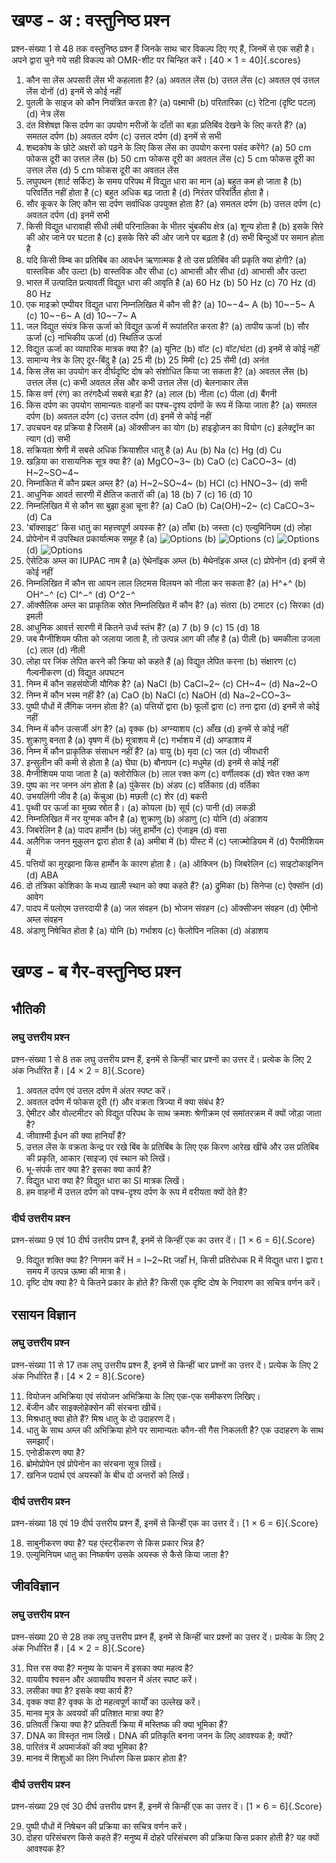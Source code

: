# खण्ड - अ : वस्तुनिष्ठ प्रश्‍न

प्रश्‍न-संख्या 1 से 48 तक वस्तुनिष्ठ प्रश्‍न हैं जिनके साथ चार विकल्प दिए गए हैं, जिनमें से एक सही है। अपने द्वारा चुने गये सही विकल्प को OMR-शीट पर चिन्हित करें। [40 × 1 = 40]{.scores}

1. कौन सा लेंस अपसारी लेंस भी कहलाता है?
   (a) अवतल लेंस
   (b) उत्तल लेंस
   (c) अवतल एवं उत्तल लेंस दोनों
   (d) इनमें से कोई नहीं
2. पुतली के साइज को कौन नियंत्रित करता है?
   (a) पक्ष्माभी
   (b) परितारिका
   (c) रेटिना (दृष्टि पटल)
   (d) नेत्र लेंस
3. दंत विशेषज्ञ किस दर्पण का उपयोग मरीजों के दाँतों का बड़ा प्रतिबिंव देखने के लिए करते हैं?
   (a) समतल दर्पण
   (b) अवतल दर्पण
   (c) उत्तल दर्पण
   (d) इनमें से सभी
4. शब्दकोष के छोटे अक्षरों को पढ़ने के लिए किस लेंस का उपयोग करना पसंद करेंगे?
   (a) 50 cm फोकस दूरी का उत्तल लेंस
   (b) 50 cm फोकस दूरी का अवतल लेंस
   (c) 5 cm फोकस दूरी का उत्तल लेंस
   (d) 5 cm फोकस दूरी का अवतल लेंस
5. लघुपथन (शार्ट सर्किट) के समय परिपथ में विद्युत धारा का मान
   (a) बहुत कम हो जाता है
   (b) परिवर्तित नहीं होता है
   (c) बहुत अधिक बढ़ जाता है
   (d) निरंतर परिवर्तित होता है।
6. सौर कूकर के लिए कौन सा दर्पण सर्वाधिक उपयुक्त होता है?
   (a) समतल दर्पण
   (b) उत्तल दर्पण
   (c) अवतल दर्पण
   (d) इनमें सभी
7. किसी विद्युत धारावाही सीधी लंबी परिनालिका के भीतर चुंबकीय क्षेत्र
   (a) शून्य होता है
   (b) इसके सिरे की ओर जाने पर घटता है
   (c) इसके सिरे की ओर जाने पर बढ़ता है
   (d) सभी बिन्दुओं पर समान होता है
8. यदि किसी विम्ब का प्रतिबिंब का आवर्धन ऋणात्मक है तो उस प्रतिबिंव की प्रकृति क्या होगी?
   (a) वास्तविक और उल्टा
   (b) वास्तविक और सीधा
   (c) आभासी और सीधा
   (d) आभासी और उल्टा
9. भारत में उत्पादित प्रत्यावर्ती विद्युत धारा की आवृति है
   (a) 60 Hz
   (b) 50 Hz
   (c) 70 Hz
   (d) 80 Hz
10. एक माइक्रो एम्पीयर विद्युत धारा निम्नलिखित में कौन सी है?
    (a) 10~−4~ A
    (b) 10~−5~ A
    (c) 10~−6~ A
    (d) 10~−7~ A
11. जल विद्युत संयंत्र किस ऊर्जा को विद्युत ऊर्जा में रूपांतरित करता है?
    (a) तापीय ऊर्जा
    (b) सौर ऊर्जा
    (c) नाभिकीय ऊर्जा
    (d) स्थितिज ऊर्जा
12. विद्युत ऊर्जा का व्यापारिक मात्रक क्या है?
    (a) यूनिट
    (b) वॉट
    (c) वॉट/घंटा
    (d) इनमें से कोई नहीं
13. सामान्य नेत्र के लिए दूर-बिंदु है
    (a) 25 मी
    (b) 25 मिमी
    (c) 25 सेंमी
    (d) अनंत
14. किस लेंस का उपयोग कर दीर्घदृष्टि दोष को संशोधित किया जा सकता है?
    (a) अवतल लेंस
    (b) उत्तल लेंस
    (c) कभी अवतल लेंस और कभी उत्तल लेंस
    (d) बेलनाकार लेंस
15. किस वर्ण (रंग) का तरंगदैर्ध्य सबसे बड़ा है?
    (a) लाल
    (b) नीला
    (c) पीला
    (d) बैंगनी
16. किस दर्पण का उपयोग सामान्यतः वाहनों का पश्च-दृश्य दर्पणों के रूप में किया जाता है?
    (a) समतल दर्पण
    (b) अवतल दर्पण
    (c) उत्तल दर्पण
    (d) इनमें से कोई नहीं
17. उपचयन वह प्रक्रिया है जिसमें
    (a) ऑक्सीजन का योग
    (b) हाइड्रोजन का वियोग
    (c) इलेक्ट्रॉन का त्याग
    (d) सभी
18. सक्रियता श्रेणी में सबसे अधिक क्रियाशील धातु है
    (a) Au
    (b) Na
    (c) Hg
    (d) Cu
19. खड़िया का रासायनिक सूत्र क्या है?
    (a) MgCO~3~
    (b) CaO
    (c) CaCO~3~
    (d) H~2~SO~4~
20. निम्नांकित में कौन प्रबल अम्ल है?
    (a) H~2~SO~4~
    (b) HCI
    (c) HNO~3~
    (d) सभी
21. आधुनिक आवर्त सारणी में क्षैतिज कतारों की
    (a) 18
    (b) 7
    (c) 16
    (d) 10
22. निम्नलिखित में से कौन सा बुझा हुआ चूना है?
    (a) CaO
    (b) Ca(OH)~2~
    (c) CaCO~3~
    (d) Ca
23. 'बॉक्साइट' किस धातु का महत्त्वपूर्ण अयस्क है?
    (a) ताँबा
    (b) जस्ता
    (c) एल्युमिनियम
    (d) लोहा
24. प्रोपेनोन में उपस्थित प्रकार्यात्मक समूह है
    (a) ![Options](Images/MP1MCQ_Q24O1.svg)
    (b) ![Options](Images/MP1MCQ_Q24O2.svg)
    (c) ![Options](Images/MP1MCQ_Q24O3.svg)
    (d) ![Options](Images/MP1MCQ_Q24O4.svg)
25. ऐसेटिक अम्ल का IUPAC नाम है
    (a) ऐथेनॉइक अम्ल
    (b) मेथेनॉइक अम्ल
    (c) प्रोपेनोन
    (d) इनमें से कोई नहीं
26. निम्नलिखित में कौन सा आयन लाल लिटमस विलयन को नीला कर सकता है?
    (a) H^+^
    (b) OH^−^
    (c) CI^−^
    (d) O^2−^
27. ऑक्सैलिक अम्ल का प्राकृतिक स्रोत निम्नलिखित में कौन है?
    (a) संतरा
    (b) टमाटर
    (c) सिरका
    (d) इमली
28. आधुनिक आवर्त्त सारणी में कितने उर्ध्व स्तंभ हैं?
    (a) 7
    (b) 9
    (c) 15
    (d) 18
29. जब मैग्नीशियम फीता को जलाया जाता है, तो उत्पन्न आग की लौह है
    (a) पीली
    (b) चमकीला उजला
    (c) लाल
    (d) नीली
30. लोहा पर जिंक लेपित करने की क्रिया को कहते हैं
    (a) विद्युत लेपित करना
    (b) संक्षारण
    (c) गैल्वनीकरण
    (d) विद्युत अपघटन
31. निम्न में कौन सहसंयोजी यौगिक है?
    (a) NaCl
    (b) CaCl~2~
    (c) CH~4~
    (d) Na~2~O
32. निम्न में कौन भस्म नहीं है?
    (a) CaO
    (b) NaCl
    (c) NaOH
    (d) Na~2~CO~3~
33. पुष्पी पौधों में लैंगिक जनन होता है?
    (a) पत्तियों द्वारा
    (b) फूलों द्वारा
    (c) तना द्वारा
    (d) इनमें से कोई नहीं
34. निम्न में कौन उत्सर्जी अंग है?
    (a) वृक्क
    (b) अग्न्याशय
    (c) आँख
    (d) इनमें से कोई नहीं
35. शुक्राणु बनता है
    (a) वृषण में
    (b) मूत्राशय में
    (c) गर्भाशय में
    (d) अण्डाशय में
36. निम्न में कौन प्राकृतिक संसाधन नहीं हैं?
    (a) वायु
    (b) मृदा
    (c) जल
    (d) जीवधारी
37. इन्सुलीन की कमी से होता है
    (a) घेंघा
    (b) बौनापन
    (c) मधुमेह
    (d) इनमें से कोई नहीं
38. मैग्नीशियम पाया जाता है
    (a) क्लोरोफिल
    (b) लाल रक्त कण
    (c) वर्णीलवक
    (d) श्वेत रक्त कण
39. पुष्प का नर जनन अंग होता है
    (a) पुंकेसर
    (b) अंडप
    (c) वर्तिकाग्र
    (d) वर्तिका
40. उभयलिंगी जीव है
    (a) केंचुआ
    (b) मछली
    (c) शेर
    (d) बकरी
41. पृथ्वी पर ऊर्जा का मुख्य स्रोत है।
    (a) कोयला
    (b) सूर्य
    (c) पानी
    (d) लकड़ी
42. निम्नलिखित में नर युग्मक कौन है
    (a) शुक्राणु
    (b) अंडाणु
    (c) योनि
    (d) अंडाशय
43. जिबरेलिन है
    (a) पादप हार्मोन
    (b) जंतु हार्मोन
    (c) एंजाइम
    (d) वसा
44. अलैगिक जनन मुकुलन द्वारा होता है
    (a) अमीबा में
    (b) यीस्ट में
    (c) प्लाज्मोडियम में
    (d) पैरामीशियम में
45. पत्तियों का मुरझाना किस हार्मोन के कारण होता है।
    (a) ऑक्जिन
    (b) जिबरेलिन
    (c) साइटोकाइनिन
    (d) ABA
46. दो तंत्रिका कोशिका के मध्य खाली स्थान को क्या कहते हैं?
    (a) द्रुमिका
    (b) सिनेप्स
    (c) ऐक्सॉन
    (d) आवेग
47. पादप में पलोएम उत्तरदायी है
    (a) जल संवहन
    (b) भोजन संवहन
    (c) ऑक्सीजन संवहन
    (d) ऐमीनो अम्ल संवहन
48. अंडाणु निषेचित होता है
    (a) योनि
    (b) गर्भाशय
    (c) फेलोपिन नलिका
    (d) अंडाशय

# खण्ड - ब गैर-वस्तुनिष्ठ प्रश्‍न

## भौतिकी

### लघु उत्तरीय प्रश्‍न

प्रश्‍न-संख्या 1 से 8 तक लघु उत्तरीय प्रश्‍न हैं, इनमें से किन्हीं चार प्रश्‍नों का उत्तर दें। प्रत्येक के लिए 2 अंक निर्धारित हैं। [4 × 2 = 8]{.Score}

1. अवतल दर्पण एवं उत्तल दर्पण में अंतर स्पष्ट करें।
2. अवतल दर्पण में फोकस दूरी (f) और वक्रता त्रिज्या में क्या संबंध है?
3. ऐमीटर और वोल्टमीटर को विद्युत परिपथ के साथ क्रमशः श्रेणीक्रम एवं समांतरक्रम में क्यों जोड़ा जाता है?
4. जीवाश्मी ईंधन की क्या हानियाँ हैं?
5. उत्तल लेंस के वक्रता केन्द्र पर रखे बिंब के प्रतिबिंब के लिए एक किरण आरेख खींचे और उस प्रतिबिंब की प्रकृति, आकार (साइज) एवं स्थान को लिखें।
6. भू-संपर्क तार क्या है? इसका क्या कार्य है?
7. विद्युत धारा क्या है? विद्युत धारा का SI मात्रक लिखें।
8. हम वाहनों में उत्तल दर्पण को पश्च-दृश्य दर्पण के रूप में वरीयता क्यों देते हैं?

### दीर्घ उत्तरीय प्रश्‍न

प्रश्‍न-संख्या 9 एवं 10 दीर्घ उत्तरीय प्रश्‍न हैं, इनमें से किन्हीं एक का उत्तर दें। [1 × 6 = 6]{.Score}

9. विद्युत शक्ति क्या है? निगमन करें H = I~2~Rt जहाँ H, किसी प्रतिरोधक R में विद्युत धारा I द्वारा t समय में उत्पन्न ऊष्मा की मात्रा है।
10. दृष्टि दोष क्या है? ये कितने प्रकार के होते हैं? किसी एक दृष्टि दोष के निवारण का सचित्र वर्णन करें।

## रसायन विज्ञान

### लघु उत्तरीय प्रश्‍न

प्रश्‍न-संख्या 11 से 17 तक लघु उत्तरीय प्रश्‍न हैं, इनमें से किन्हीं चार प्रश्‍नों का उत्तर दें। प्रत्येक के लिए 2 अंक निर्धारित हैं। [4 × 2 = 8]{.Score}

11. वियोजन अभिक्रिया एवं संयोजन अभिक्रिया के लिए एक-एक समीकरण लिखिए।
12. बेंजीन और साइक्लोहेक्सेन की संरचना खीचें।
13. मिश्रधातु क्या होते हैं? मिश्र धातु के दो उदाहरण दें।
14. धातु के साथ अम्ल की अभिक्रिया होने पर सामान्यतः कौन-सी गैस निकलती है? एक उदाहरण के साथ समझाएँ।
15. एनोडीकरण क्या है?
16. ब्रोमोप्रोपेन एवं प्रोपेनोन का संरचना सूत्र लिखें।
17. खनिज पदार्थ एवं अयस्कों के बीच दो अन्तरों को लिखें।

### दीर्घ उत्तरीय प्रश्‍न

प्रश्‍न-संख्या 18 एवं 19 दीर्घ उत्तरीय प्रश्‍न हैं, इनमें से किन्हीं एक का उत्तर दें। [1 × 6 = 6]{.Score}

18. साबुनीकरण क्या है? यह एंस्टरीकरण से किस प्रकार भिन्न है?
19. एल्युमिनियम धातु का निष्कर्षण उसके अयस्क से कैसे किया जाता है?

## जीवविज्ञान

### लघु उत्तरीय प्रश्‍न

प्रश्‍न-संख्या 20 से 28 तक लघु उत्तरीय प्रश्‍न हैं, इनमें से किन्हीं चार प्रश्‍नों का उत्तर दें। प्रत्येक के लिए 2 अंक निर्धारित हैं। [4 × 2 = 8]{.Score}

31. पित्त रस क्या है? मनुष्य के पाचन में इसका क्या महत्व है?
32. वायवीय श्वसन और अवायवीय श्वसन में अंतर स्पष्ट करें।
33. लसीका क्या है? इसके क्या कार्य हैं?
34. वृक्क क्या है? वृक्क के दो महत्वपूर्ण कार्यों का उल्लेख करें।
35. मानव मूत्र के अवयवों की प्रतिशत मात्रा क्या है?
36. प्रतिवर्ती क्रिया क्या है? प्रतिवर्ती क्रिया में मस्तिष्क की क्या भूमिका हैं?
37. DNA का विस्तृत नाम लिखें। DNA की प्रतिकृति बनना जनन के लिए आवश्यक है; क्यों?
38. पारितंत्र में अपमार्जकों की क्या भूमिका है?
39. मानव में शिशुओं का लिंग निर्धारण किस प्रकार होता है?

### दीर्घ उत्तरीय प्रश्‍न

प्रश्‍न-संख्या 29 एवं 30 दीर्घ उत्तरीय प्रश्‍न हैं, इनमें से किन्हीं एक का उत्तर दें। [1 × 6 = 6]{.Score}

29. पुष्पी पौधों में निषेचन की प्रक्रिया का सचित्र वर्णन करें।
30. दोहरा परिसंचरण किसे कहते हैं? मनुष्य में दोहरे परिसंचरण की प्रक्रिया किस प्रकार होती है? यह क्यों आवश्यक है?
